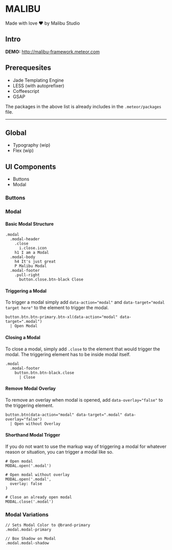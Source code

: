 # MALIBU
Made with love :heart: by Malibu Studio

## Intro
**DEMO:** http://malibu-framework.meteor.com


## Prerequesites
- Jade Templating Engine
- LESS (with autoprefixer)
- Coffeescript
- GSAP

The packages in the above list is already includes in the `.meteor/packages` file.

---

## Global
- Typography (wip)
-  Flex (wip)



## UI Components
- Buttons
- Modal



### Buttons



### Modal

#### Basic Modal Structure

```
.modal
  .modal-header
    .close
      i.close.icon
    h1 I am a Modal
  .modal-body
    h4 It's just great
    P Malibu Modal
  .modal-footer
    .pull-right
      button.close.btn-black Close
```

#### Triggering a Modal

To trigger a modal simply add `data-action="modal"` and `data-target="modal target here"` to the element to trigger the modal.

```
button.btn.btn-primary.btn-xl(data-action="modal" data-target=".modal")
  | Open Modal
```

#### Closing a Modal

To close a modal, simply add `.close` to the element that would trigger the modal. The triggering element has to be inside modal itself.

```
.modal
  .modal-footer
    button.btn.btn-black.close
      | Close
```

#### Remove Modal Overlay

To remove an overlay when modal is opened, add `data-overlay="false"` to the triggering element.

```
button.btn(data-action="modal" data-target=".modal" data-overlay="false")
  | Open without Overlay
```

#### Shorthand Modal Trigger

If you do not want to use the markup way of triggering a modal for whatever reason or situation, you can trigger a modal like so.

```
# Open modal
MODAL.open('.modal')

# Open modal without overlay
MODAL.open('.modal',
  overlay: false
)

# Close an already open modal
MODAL.close('.modal')
```

### Modal Variations
```
// Sets Modal Color to @brand-primary
.modal.modal-primary

// Box Shadow on Modal
.modal.modal-shadow
```


